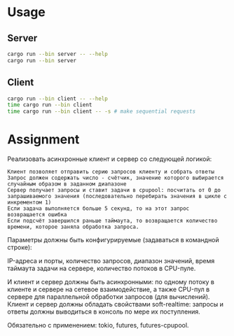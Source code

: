 # Usage
## Server
```sh
cargo run --bin server -- --help
cargo run --bin server
```
## Client
```sh
cargo run --bin client -- --help
time cargo run --bin client
time cargo run --bin client -- -s # make sequential requests
```


# Assignment

Реализовать асинхронные клиент и сервер со следующей логикой:

    Клиент позволяет отправить серию запросов клиенту и собрать ответы
    Запрос должен содержать число - счётчик, значение которого выбирается случайным образом в заданном диапазоне
    Сервер получает запросы и ставит задачи в cpupool: посчитать от 0 до запрашиваемого значения (последовательно перебирать значения в цикле с инкрементом 1)
    Если задача выполняется больше 5 секунд, то на этот запрос возвращается ошибка
    Если подсчёт завершился раньше таймаута, то возвращается количество времени, которое заняла обработка запроса.

Параметры должны быть конфигурируемые (задаваться в командной строке):

IP-адреса и порты, количество запросов, диапазон значений, время таймаута задачи на сервере, количество потоков в CPU-пуле.

И клиент и сервер должны быть асинхронными: по одному потоку в клиенте и сервере на сетевое взаимодействие, а также CPU-пул в сервере для параллельной обработки запросов (для вычислений). Клиент и сервер должны обладать свойствами soft-realtime: запросы и ответы должны выводиться в консоль по мере их поступления.

Обязательно с применением: tokio, futures, futures-cpupool.
